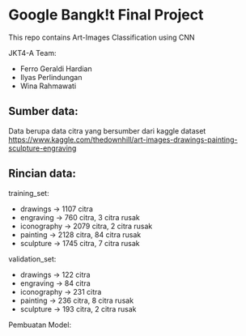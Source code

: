 # Google Bangk!t Final Project
This repo contains Art-Images Classification using CNN

JKT4-A Team:
- Ferro Geraldi Hardian
- Ilyas Perlindungan
- Wina Rahmawati

## Sumber data:

Data berupa data citra yang bersumber dari kaggle dataset https://www.kaggle.com/thedownhill/art-images-drawings-painting-sculpture-engraving

## Rincian data:

  training_set:
  - drawings -> 1107 citra
  - engraving -> 760 citra, 3 citra rusak
  - iconography -> 2079 citra, 2 citra rusak
  - painting -> 2128 citra, 84 citra rusak
  - sculpture -> 1745 citra, 7 citra rusak
    
  validation_set:
  - drawings -> 122 citra
  - engraving -> 84 citra
  - iconography -> 231 citra
  - painting -> 236 citra, 8 citra rusak
  - sculpture -> 193 citra, 2 citra rusak

Pembuatan Model:



